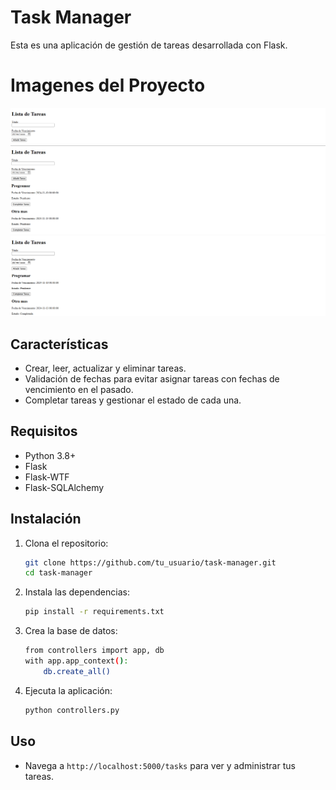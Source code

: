 # Task Manager

Esta es una aplicación de gestión de tareas desarrollada con Flask.

# Imagenes del Proyecto
![Sin nada](imagenes\primero.png)
![Con tareas](imagenes\segundo.png)
![Una tarea completada](imagenes\tercero.png)

## Características
- Crear, leer, actualizar y eliminar tareas.
- Validación de fechas para evitar asignar tareas con fechas de vencimiento en el pasado.
- Completar tareas y gestionar el estado de cada una.

## Requisitos
- Python 3.8+
- Flask
- Flask-WTF
- Flask-SQLAlchemy

## Instalación

1. Clona el repositorio:
    ```bash
    git clone https://github.com/tu_usuario/task-manager.git
    cd task-manager
    ```

2. Instala las dependencias:
    ```bash
    pip install -r requirements.txt
    ```

3. Crea la base de datos:
    ```bash
    from controllers import app, db
    with app.app_context():
        db.create_all()
    ```

4. Ejecuta la aplicación:
    ```bash
    python controllers.py
    ```

## Uso

- Navega a `http://localhost:5000/tasks` para ver y administrar tus tareas.
